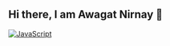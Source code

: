 ## Hi there, I am Awagat Nirnay 👋
[![JavaScript](http://3con14.biz/code/_data/js/intro/js-logo.png)](https://developer.mozilla.org/en-US/docs/Web/JavaScript)

<!--
**awanir/awanir** is a ✨ _special_ ✨ repository because its `README.md` (this file) appears on your GitHub profile.

Here are some ideas to get you started:

- 🔭 I’m currently working on ...
- 🌱 I’m currently learning ...
- 👯 I’m looking to collaborate on ...
- 🤔 I’m looking for help with ...
- 💬 Ask me about ...
- 📫 How to reach me: ...
- 😄 Pronouns: ...
- ⚡ Fun fact: ...
-->
